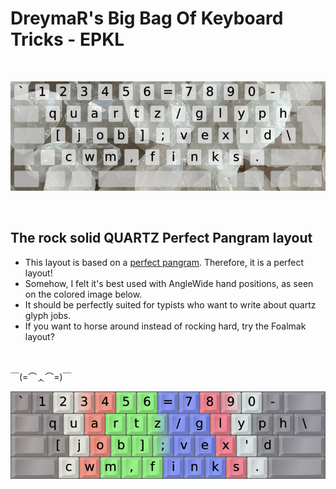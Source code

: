 DreymaR's Big Bag Of Keyboard Tricks - EPKL
===========================================
<br>

![QUARTZ help image](./QUARTZ_ISO_EPKL.png)

<br>

The rock solid QUARTZ Perfect Pangram layout
--------------------------------------------
- This layout is based on a [perfect pangram][WikPan]. Therefore, it is a perfect layout!
- Somehow, I felt it's best used with AngleWide hand positions, as seen on the colored image below.
- It should be perfectly suited for typists who want to write about quartz glyph jobs.
- If you want to horse around instead of rocking hard, try the Foalmak layout?
<br>

￣(=⌒ᆺ⌒=)￣
<br>

![QUARTZ help image with finger coloring, ANSI board](./QUARTZ_ANS_EPKL-FShui.png)

[WikPan]: https://en.wikipedia.org/wiki/Pangram (Wikipedia on pangrams)